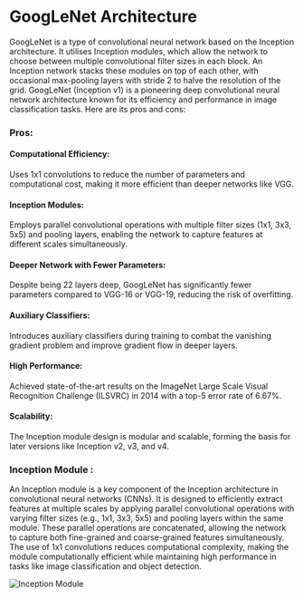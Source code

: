 # GoogLeNet Architecture
GoogLeNet is a type of convolutional neural network based on the Inception architecture. It utilises Inception modules, which allow the network to choose between multiple convolutional filter sizes in each block. An Inception network stacks these modules on top of each other, with occasional max-pooling layers with stride 2 to halve the resolution of the grid.
GoogLeNet (Inception v1) is a pioneering deep convolutional neural network architecture known for its efficiency and performance in image classification tasks. Here are its pros and cons:
### Pros:
#### Computational Efficiency: 
Uses 1x1 convolutions to reduce the number of parameters and computational cost, making it more efficient than deeper networks like VGG.

#### Inception Modules: 
Employs parallel convolutional operations with multiple filter sizes (1x1, 3x3, 5x5) and pooling layers, enabling the network to capture features at different scales simultaneously.

#### Deeper Network with Fewer Parameters:
Despite being 22 layers deep, GoogLeNet has significantly fewer parameters compared to VGG-16 or VGG-19, reducing the risk of overfitting.

#### Auxiliary Classifiers:
Introduces auxiliary classifiers during training to combat the vanishing gradient problem and improve gradient flow in deeper layers.

#### High Performance:
Achieved state-of-the-art results on the ImageNet Large Scale Visual Recognition Challenge (ILSVRC) in 2014 with a top-5 error rate of 6.67%.

#### Scalability:
The Inception module design is modular and scalable, forming the basis for later versions like Inception v2, v3, and v4.


### Inception Module : 
An Inception module is a key component of the Inception architecture in convolutional neural networks (CNNs). It is designed to efficiently extract features at multiple scales by applying parallel convolutional operations with varying filter sizes (e.g., 1x1, 3x3, 5x5) and pooling layers within the same module. These parallel operations are concatenated, allowing the network to capture both fine-grained and coarse-grained features simultaneously. The use of 1x1 convolutions reduces computational complexity, making the module computationally efficient while maintaining high performance in tasks like image classification and object detection.

![Inception Module](https://github.com/user-attachments/assets/14371a02-9d29-4f2f-9ac1-4c311f69517e)

